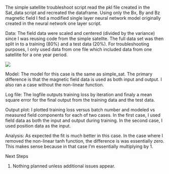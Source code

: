 The simple satellite troubleshoot script read the pkl file created in the Sat_data script and recreated the dataframe.  Using only the Bx, By and Bz magnetic field I fed a modified single layer neural network model originally created in the neural network one layer script.  

Data: The field data were scaled and centered (divided by the variance) since I was reusing code from the simple satellte. The full data set was then split in to a training (80%) and a test data (20%).  For troubleshooting purposes, I only used data from one file which included data from one satellite for a one year period.

![](Simple_sat_loss.png)

Model: The model for this case is the same as simple_sat. The primary difference is that the magnetic field data is used as both input and output. I also ran a case without the non-linear function.

Log file: The logfile outputs training loss by iteration and finaly a mean square error for the final output from the training data and the test data.

Output plot: I plotted training loss versus batch number and modeled vs measured field components for each of two cases. In the first case, I used field data as both the input and output during training. In the second case, I used position data as the input.

Analysis: As expected the fit is much better in this case.  In the case where I removed the non-linear tanh function, the difference is was essentially zero.  This makes sense because in that case I'm essentially multiplying by 1.

Next Steps
  1. Nothing planned unless additional issues appear.
